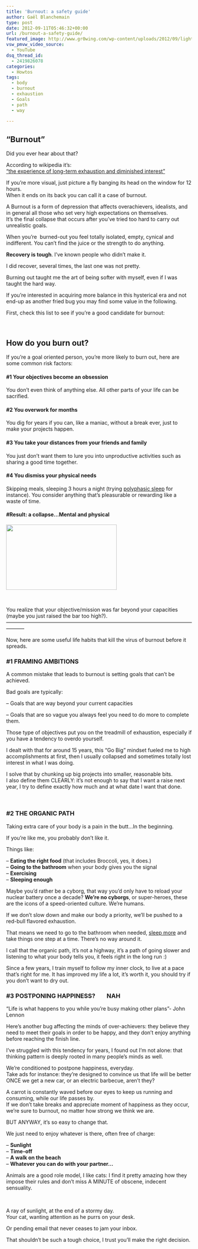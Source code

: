 ```yaml
---
title: 'Burnout: a safety guide'
author: Gaël Blanchemain
type: post
date: 2012-09-11T05:46:32+00:00
url: /burnout-a-safety-guide/
featured_image: http://www.gr0wing.com/wp-content/uploads/2012/09/light-bulb_fly.jpg
vsw_pmvw_video_source:
  - YouTube
dsq_thread_id:
  - 2419826078
categories:
  - Howtos
tags:
  - body
  - burnout
  - exhaustion
  - Goals
  - path
  - way

---
```

## &#8220;Burnout&#8221;

Did you ever hear about that?

According to wikipedia it&#8217;s:  
<a href="http://en.wikipedia.org/wiki/Burnout_(psychology)" target="_blank">&#8220;the experience of long-term exhaustion and diminished interest&#8221;</a>

If you&#8217;re more visual, just picture a fly banging its head on the window for 12 hours.  
When it ends on its back you can call it a case of burnout.

<!--more-->

A Burnout is a form of depression that affects overachievers, idealists, and in general all those who set very high expectations on themselves.  
It&#8217;s the final collapse that occurs after you&#8217;ve tried too hard to carry out unrealistic goals.

When you&#8217;re  burned-out you feel totally isolated, empty, cynical and indifferent. You can&#8217;t find the juice or the strength to do anything.

**Recovery is tough**. I&#8217;ve known people who didn&#8217;t make it.

I did recover, several times, the last one was not pretty.

Burning out taught me the art of being softer with myself, even if I was taught the hard way.

If you&#8217;re interested in acquiring more balance in this hysterical era and not end-up as another fried bug you may find some value in the following.

First, check this list to see if you&#8217;re a good candidate for burnout:

&nbsp;

## How do you burn out?

If you&#8217;re a goal oriented person, you&#8217;re more likely to burn out, here are some common risk factors:

#### #1 Your objectives become an obsession

You don&#8217;t even think of anything else. All other parts of your life can be sacrified.

#### #2 You overwork for months

You dig for years if you can, like a maniac, without a break ever, just to make your projects happen.

#### #3 You take your distances from your friends and family

You just don&#8217;t want them to lure you into unproductive activities such as sharing a good time together.

#### #4 You dismiss your physical needs

Skipping meals, sleeping 3 hours a night (trying <a href="http://en.wikipedia.org/wiki/Polyphasic_sleep" target="_blank">polyphasic sleep</a> for instance). You consider anything that&#8217;s pleasurable or rewarding like a waste of time.

#### #Result: a collapse…Mental and physical

<img class="aligncenter size-medium wp-image-3726" title="dead_mouse_removal" alt="" src="http://www.gr0wing.com/wp-content/uploads/2012/09/dead_mouse_removal-300x177.jpeg" width="300" height="177" srcset="https://www.gr0wing.com/wp-content/uploads/2012/09/dead_mouse_removal-300x177.jpeg 300w, https://www.gr0wing.com/wp-content/uploads/2012/09/dead_mouse_removal.jpeg 400w" sizes="(max-width: 300px) 100vw, 300px" /> 

&nbsp;

You realize that your objective/mission was far beyond your capacities (maybe you just raised the bar too high?).  
&#8212;&#8212;&#8212;&#8212;&#8212;&#8212;&#8212;&#8212;&#8212;&#8212;&#8212;&#8212;&#8212;&#8212;&#8212;&#8212;&#8212;&#8212;&#8212;&#8212;&#8212;&#8212;&#8212;&#8212;&#8212;&#8212;&#8212;&#8212;&#8212;&#8212;&#8212;&#8212;&#8212;&#8212;&#8212;&#8212;&#8212;&#8212;&#8212;&#8211;

Now, here are some useful life habits that kill the virus of burnout before it spreads.

### #1 FRAMING AMBITIONS

A common mistake that leads to burnout is setting goals that can&#8217;t be achieved.

Bad goals are typically:

&#8211; Goals that are way beyond your current capacities

&#8211; Goals that are so vague you always feel you need to do more to complete them.

Those type of objectives put you on the treadmill of exhaustion, especially if you have a tendency to overdo yourself.

I dealt with that for around 15 years, this &#8220;Go Big&#8221; mindset fueled me to high accomplishments at first, then I usually collapsed and sometimes totally lost interest in what I was doing.

I solve that by chunking up big projects into smaller, reasonable bits.  
I also define them CLEARLY: it&#8217;s not enough to say that I want a raise next year, I try to define exactly how much and at what date I want that done.

&nbsp;

### #2 THE ORGANIC PATH

Taking extra care of your body is a pain in the butt…In the beginning.

If you&#8217;re like me, you probably don&#8217;t like it.

Things like:

&#8211; **Eating the right food** (that includes Broccoli, yes, it does.)  
&#8211; **Going to the bathroom** when your body gives you the signal  
&#8211; **Exercising**  
&#8211; **Sleeping enough**

Maybe you&#8217;d rather be a cyborg, that way you&#8217;d only have to reload your nuclear battery once a decade? **We&#8217;re no cyborgs**, or super-heroes, these are the icons of a speed-oriented culture. We&#8217;re humans.

If we don&#8217;t slow down and make our body a priority, we&#8217;ll be pushed to a red-bull flavored exhaustion.

That means we need to go to the bathroom when needed, <a href="http://www.webmd.com/sleep-disorders/guide/toll-of-sleep-loss-in-america" target="_blank">sleep more</a> and take things one step at a time. There&#8217;s no way around it.

I call that the organic path, it&#8217;s not a highway, it&#8217;s a path of going slower and listening to what your body tells you, it feels right in the long run :)

Since a few years, I train myself to follow my inner clock, to live at a pace that&#8217;s right for me. It has improved my life a lot, it&#8217;s worth it, you should try if you don&#8217;t want to dry out.

### #3 POSTPONING HAPPINESS?        NAH

&#8220;Life is what happens to you while you&#8217;re busy making other plans&#8221;- John Lennon

Here&#8217;s another bug affecting the minds of over-achievers: they believe they need to meet their goals in order to be happy, and they don&#8217;t enjoy anything before reaching the finish line.

I&#8217;ve struggled with this tendency for years, I found out I&#8217;m not alone: that thinking pattern is deeply rooted in many people&#8217;s minds as well.

We&#8217;re conditioned to postpone happiness, everyday.  
Take ads for instance: they&#8217;re designed to convince us that life will be better ONCE we get a new car, or an electric barbecue, aren&#8217;t they?

A carrot is constantly waved before our eyes to keep us running and consuming, while our life passes by.  
If we don&#8217;t take breaks and appreciate moment of happiness as they occur, we&#8217;re sure to burnout, no matter how strong we think we are.

BUT ANYWAY, it&#8217;s so easy to change that.

We just need to enjoy whatever is there, often free of charge:

&#8211; **Sunlight**  
&#8211; **Time-off**  
&#8211; **A walk on the beach**  
&#8211; **Whatever you can do with your partner&#8230;**

Animals are a good role model, I like cats: I find it pretty amazing how they impose their rules and don&#8217;t miss A MINUTE of obscene, indecent sensuality.

&nbsp;

A ray of sunlight, at the end of a stormy day.  
Your cat, wanting attention as he purrs on your desk.

Or pending email that never ceases to jam your inbox.

That shouldn&#8217;t be such a tough choice, I trust you&#8217;ll make the right decision.

&nbsp;

&nbsp;